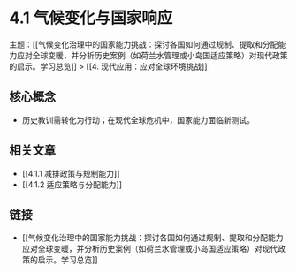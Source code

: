 # 4.1 气候变化与国家响应

主题：[[气候变化治理中的国家能力挑战：探讨各国如何通过规制、提取和分配能力应对全球变暖，并分析历史案例（如荷兰水管理或小岛国适应策略）对现代政策的启示。学习总览]] > [[4. 现代应用：应对全球环境挑战]]

## 核心概念

- 历史教训需转化为行动；在现代全球危机中，国家能力面临新测试。

## 相关文章

- [[4.1.1 减排政策与规制能力]]
- [[4.1.2 适应策略与分配能力]]

## 链接

- [[气候变化治理中的国家能力挑战：探讨各国如何通过规制、提取和分配能力应对全球变暖，并分析历史案例（如荷兰水管理或小岛国适应策略）对现代政策的启示。学习总览]]
